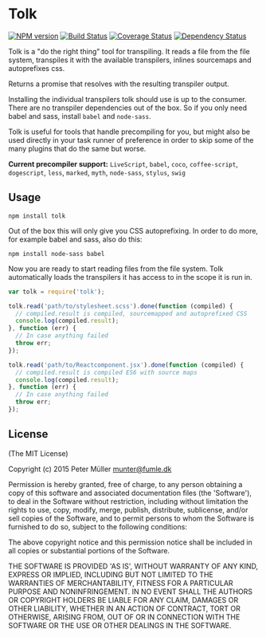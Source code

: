 Tolk
====

[![NPM version](https://badge.fury.io/js/tolk.svg)](http://badge.fury.io/js/tolk)
[![Build Status](https://travis-ci.org/Munter/tolk.svg?branch=master)](https://travis-ci.org/Munter/tolk)
[![Coverage Status](https://img.shields.io/coveralls/Munter/tolk.svg)](https://coveralls.io/r/Munter/tolk?branch=master)
[![Dependency Status](https://david-dm.org/Munter/tolk.svg)](https://david-dm.org/Munter/tolk)

Tolk is a "do the right thing" tool for transpiling. It reads a file from the file system, transpiles it with the available transpilers, inlines sourcemaps and autoprefixes css.

Returns a promise that resolves with the resulting transpiler output.

Installing the individual transpilers tolk should use is up to the consumer. There are no transpiler dependencies out of the box. So if you only need babel and sass, install `babel` and `node-sass`.

Tolk is useful for tools that handle precompiling for you, but might also be used directly in your task runner of preference in order to skip some of the many plugins that do the same but worse.

**Current precompiler support:** `LiveScript`, `babel`, `coco`, `coffee-script`, `dogescript`, `less`, `marked`, `myth`, `node-sass`, `stylus`, `swig`


Usage
-----

```
npm install tolk
```

Out of the box this will only give you CSS autoprefixing. In order to do more, for example babel and sass, also do this:

```
npm install node-sass babel
```

Now you are ready to start reading files from the file system. Tolk automatically loads the transpilers it has access to in the scope it is run in.

```js
var tolk = require('tolk');

tolk.read('path/to/stylesheet.scss').done(function (compiled) {
  // compiled.result is compiled, sourcemapped and autoprefixed CSS
  console.log(compiled.result);
}, function (err) {
  // In case anything failed
  throw err;
});

tolk.read('path/to/Reactcomponent.jsx').done(function (compiled) {
  // compiled.result is compiled ES6 with source maps
  console.log(compiled.result);
}, function (err) {
  // In case anything failed
  throw err;
});
```


License
-------
(The MIT License)

Copyright (c) 2015 Peter Müller <munter@fumle.dk>

Permission is hereby granted, free of charge, to any person obtaining a copy of this software and associated documentation files (the 'Software'), to deal in the Software without restriction, including without limitation the rights to use, copy, modify, merge, publish, distribute, sublicense, and/or sell copies of the Software, and to permit persons to whom the Software is furnished to do so, subject to the following conditions:

The above copyright notice and this permission notice shall be included in all copies or substantial portions of the Software.

THE SOFTWARE IS PROVIDED 'AS IS', WITHOUT WARRANTY OF ANY KIND, EXPRESS OR IMPLIED, INCLUDING BUT NOT LIMITED TO THE WARRANTIES OF MERCHANTABILITY, FITNESS FOR A PARTICULAR PURPOSE AND NONINFRINGEMENT. IN NO EVENT SHALL THE AUTHORS OR COPYRIGHT HOLDERS BE LIABLE FOR ANY CLAIM, DAMAGES OR OTHER LIABILITY, WHETHER IN AN ACTION OF CONTRACT, TORT OR OTHERWISE, ARISING FROM, OUT OF OR IN CONNECTION WITH THE SOFTWARE OR THE USE OR OTHER DEALINGS IN THE SOFTWARE.

